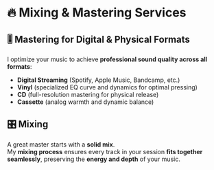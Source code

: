 # 🔥 Mixing & Mastering Services

## 🎚 Mastering for Digital & Physical Formats

I optimize your music to achieve **professional sound quality across all formats**:

- **Digital Streaming** (Spotify, Apple Music, Bandcamp, etc.)
- **Vinyl** (specialized EQ curve and dynamics for optimal pressing)
- **CD** (full-resolution mastering for physical release)
- **Cassette** (analog warmth and dynamic balance)

## 🎛 Mixing

A great master starts with a **solid mix**.  
My **mixing process** ensures every track in your session **fits together seamlessly**, preserving the **energy and depth** of your music.
